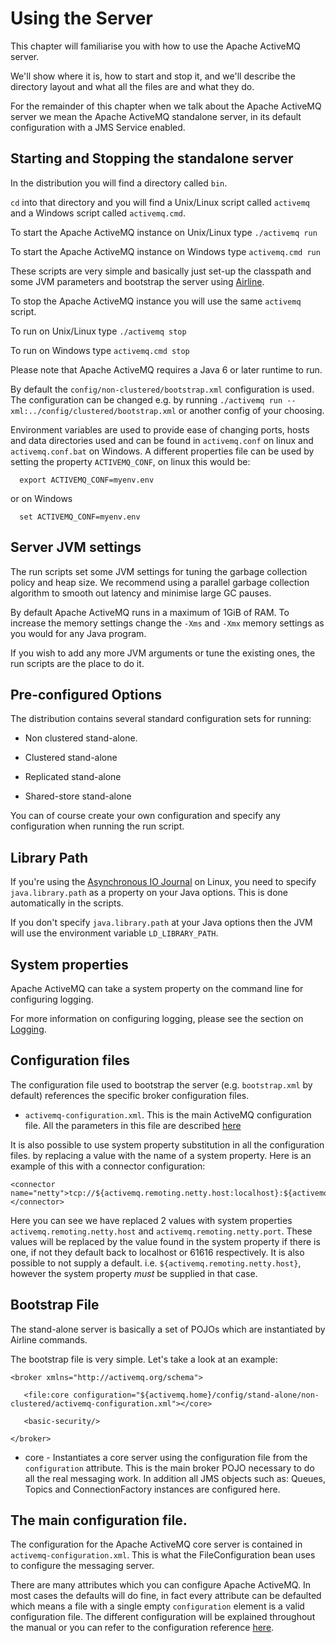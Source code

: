 # Using the Server

This chapter will familiarise you with how to use the Apache ActiveMQ server.

We'll show where it is, how to start and stop it, and we'll describe the
directory layout and what all the files are and what they do.

For the remainder of this chapter when we talk about the Apache ActiveMQ server
we mean the Apache ActiveMQ standalone server, in its default configuration
with a JMS Service enabled.

## Starting and Stopping the standalone server

In the distribution you will find a directory called `bin`.

`cd` into that directory and you will find a Unix/Linux script called
`activemq` and a Windows script called `activemq.cmd`.

To start the Apache ActiveMQ instance on Unix/Linux type `./activemq run`

To start the Apache ActiveMQ instance on Windows type `activemq.cmd run`

These scripts are very simple and basically just set-up the classpath
and some JVM parameters and bootstrap the server using
[Airline](https://github.com/airlift/airline).

To stop the Apache ActiveMQ instance you will use the same `activemq` script.

To run on Unix/Linux type `./activemq stop`

To run on Windows type `activemq.cmd stop`

Please note that Apache ActiveMQ requires a Java 6 or later runtime to run.

By default the `config/non-clustered/bootstrap.xml` configuration is
used. The configuration can be changed e.g. by running
`./activemq run -- xml:../config/clustered/bootstrap.xml` or another
config of your choosing.

Environment variables are used to provide ease of changing ports, hosts and
data directories used and can be found in `activemq.conf` on linux and
`activemq.conf.bat` on Windows. A different properties file can be used by
setting the property `ACTIVEMQ_CONF`, on linux this would be:

      export ACTIVEMQ_CONF=myenv.env

or on Windows

      set ACTIVEMQ_CONF=myenv.env


## Server JVM settings

The run scripts set some JVM settings for tuning the garbage collection
policy and heap size. We recommend using a parallel garbage collection
algorithm to smooth out latency and minimise large GC pauses.

By default Apache ActiveMQ runs in a maximum of 1GiB of RAM. To increase the
memory settings change the `-Xms` and `-Xmx` memory settings as you
would for any Java program.

If you wish to add any more JVM arguments or tune the existing ones, the
run scripts are the place to do it.

## Pre-configured Options

The distribution contains several standard configuration sets for
running:

-   Non clustered stand-alone.

-   Clustered stand-alone

-   Replicated stand-alone

-   Shared-store stand-alone

You can of course create your own configuration and specify any
configuration when running the run script.

## Library Path

If you're using the [Asynchronous IO Journal](#aio-journal) on Linux,
you need to specify `java.library.path` as a property on your Java
options. This is done automatically in the scripts.

If you don't specify `java.library.path` at your Java options then the
JVM will use the environment variable `LD_LIBRARY_PATH`.

## System properties

Apache ActiveMQ can take a system property on the command line for configuring
logging.

For more information on configuring logging, please see the section on
[Logging](logging.md).

## Configuration files

The configuration file used to bootstrap the server (e.g.
`bootstrap.xml` by default) references the specific broker configuration
files.

-   `activemq-configuration.xml`. This is the main ActiveMQ
    configuration file. All the parameters in this file are
    described [here](configuration-index.md)

It is also possible to use system property substitution in all the
configuration files. by replacing a value with the name of a system
property. Here is an example of this with a connector configuration:

    <connector name="netty">tcp://${activemq.remoting.netty.host:localhost}:${activemq.remoting.netty.port:61616}</connector>

Here you can see we have replaced 2 values with system properties
`activemq.remoting.netty.host` and `activemq.remoting.netty.port`. These
values will be replaced by the value found in the system property if
there is one, if not they default back to localhost or 61616
respectively. It is also possible to not supply a default. i.e.
`${activemq.remoting.netty.host}`, however the system property *must* be
supplied in that case.

## Bootstrap File

The stand-alone server is basically a set of POJOs which are
instantiated by Airline commands.

The bootstrap file is very simple. Let's take a look at an example:

    <broker xmlns="http://activemq.org/schema">

       <file:core configuration="${activemq.home}/config/stand-alone/non-clustered/activemq-configuration.xml"></core>

       <basic-security/>

    </broker>

-   core - Instantiates a core server using the configuration file from the
    `configuration` attribute. This is the main broker POJO necessary to
    do all the real messaging work.  In addition all JMS objects such as:
    Queues, Topics and ConnectionFactory instances are configured here.

## The main configuration file.

The configuration for the Apache ActiveMQ core server is contained in
`activemq-configuration.xml`. This is what the FileConfiguration bean
uses to configure the messaging server.

There are many attributes which you can configure Apache ActiveMQ. In most
cases the defaults will do fine, in fact every attribute can be
defaulted which means a file with a single empty `configuration` element
is a valid configuration file. The different configuration will be
explained throughout the manual or you can refer to the configuration
reference [here](#configuration-index).
